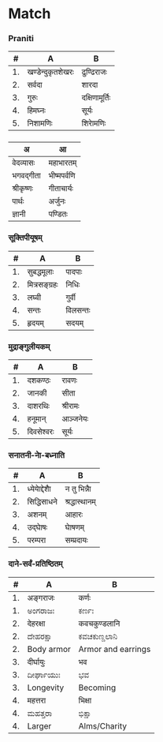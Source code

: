 # Match
### Praniti
|#|A|B|
|-|-|-|
|1.|	खण्डेन्दुकृतशेखरः|	ढुण्ढिराजः|
|2.|	सर्वदा|	शारदा|
|3.|	गुरुः	|दक्षिणामूर्तिः|
|4.|	हिमघ्नः	|सूर्यः|
|5.|	निशामणिः	|शिराेमणिः|

### 
| अ |आ|
|-|-|
| वेदव्यासः |महाभारतम्|
| भगवद्गीता| भीष्मपर्वणि|
| श्रीकृष्णः| गीताचार्यः|
| पार्थः | अर्जुनः|
| ज्ञानी|पण्डितः|

### सूक्तिपीयूषम्‌ 
|#|A|B|
|-|-|-|
|1.|	सुबद्धमूलाः	|पादपाः|
|2.|	मित्रसङ्ग्रहः	|निधिः|
|3.|	लघ्वी	|गुर्वी|
|4.|	सन्तः	|विलसन्तः|
|5.|	हृदयम्	|सदयम्|

### मुद्राङ्गुलीयकम्
|#|A|B|
|-|-|-|
|1.|	दशकण्ठः|	रावणः|
|2.|	जानकी|	सीता|
|3.|	दाशरथिः|	श्रीरामः|
|4.|	हनूमान्|	आञ्जनेयः|
|5.|	दिवसेश्वरः|	सूर्यः|

### सनातनी-नाे-बध्नाति 
|#|A|B|
|-|-|-|
|1.|	ध्येयाेद्देशाै	|न तु भिन्नाै |
|2.|	सिद्धिसाधने	|श्रद्धास्थानम्|
|3.|	अशनम्	|आहारः|
|4.|	उद्घाेषः	|घाेषणम्|
|5.|	परम्परा	|सम्प्रदायः |

### दाने-सर्वं-प्रतिष्ठितम्
|#|A|B|
|-|-|-|
|1.|	अङ्गराजः|	कर्णः|
|1.|	ಅಂಗರಾಜಃ|	ಕರ್ಣಃ|
|2.|	देहरक्षा|	कवचकुण्डलानि|
|2.|	ದೇಹರಕ್ಷಾ|	ಕವಚಕುಣ್ಡಲಾನಿ|
|2.| Body armor| Armor and earrings |
|3.|	दीर्घायुः|	भव|
|3.|	ದೀರ್ಘಾಯುಃ|	ಭವ|
|3.|	Longevity|	Becoming|
|4.|	महत्तरा|	भिक्षा|
|4.|	ಮಹತ್ತರಾ|	ಭಿಕ್ಷಾ|
|4.|	Larger|	Alms/Charity |
